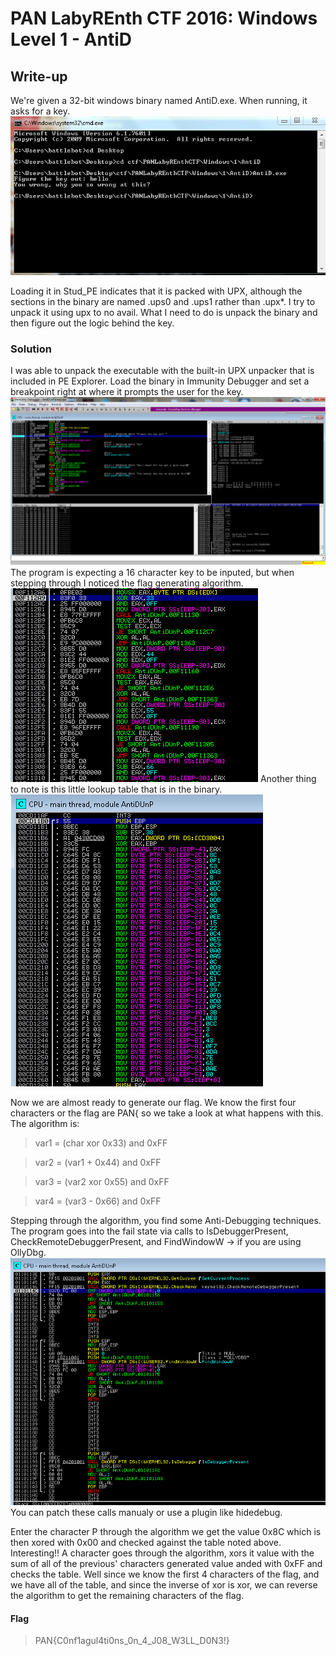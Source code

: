 # PAN LabyREnth CTF 2016: Windows Level 1 - AntiD

## Write-up
We're given a 32-bit windows binary named AntiD.exe. When running, it asks for a key. 
![Initial Output](AntiD1.PNG)

Loading it in Stud_PE indicates that it is packed with UPX, although the sections in the binary are named .ups0 and .ups1 rather than .upx*. I try to unpack it using upx to no avail. What I need to do is unpack the binary and then figure out the logic behind the key.

### Solution

I was able to unpack the executable with the built-in UPX unpacker that is included in PE Explorer. Load the binary in Immunity Debugger and set a breakpoint right at where it prompts the user for the key.
![Initial Breakpoint](AntiD2.PNG)
The program is expecting a 16 character key to be inputed, but when stepping through I noticed the flag generating algorithm. 
![Flag Generating Algorithm](AntiDAlgo.PNG)
Another thing to note is this little lookup table that is in the binary.
![LookUp Table](AntiDLookupTable.PNG)

Now we are almost ready to generate our flag.
We know the first four characters or the flag are PAN{ so we take a look at what happens with this. 
The algorithm is:
> var1 = (char xor 0x33) and 0xFF

> var2 = (var1 + 0x44) and 0xFF

> var3 = (var2 xor 0x55) and 0xFF

> var4 = (var3 - 0x66) and 0xFF

Stepping through the algorithm, you find some Anti-Debugging techniques. The program goes into the fail state via calls to IsDebuggerPresent, CheckRemoteDebuggerPresent, and FindWindowW -> if you are using OllyDbg. 
![Anti-Debugging](AntiDAnti.PNG)
You can patch these calls manualy or use a plugin like hidedebug. 

Enter the character P through the algorithm we get the value 0x8C which is then xored with 0x00 and checked against the table 
noted above. Interesting!!
A character goes through the algorithm, xors it value with the sum of all of the previous' characters generated value anded with 0xFF and checks the table. Well since we know the first 4 characters of the flag, and we have all of the table, and since the inverse of xor is xor, we can reverse the algorithm to get the remaining characters of the flag.  

#### Flag
> PAN{C0nf1agul4ti0ns_0n_4_J08_W3LL_D0N3!}
